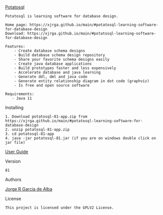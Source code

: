 [Potatosql](https://xjrga.github.io/main/#potatosql-learning-software-for-database-design "Potatosql: Database Design and Code Generation Software")

    Potatosql is learning software for database design.

    Home page: https://xjrga.github.io/main/#potatosql-learning-software-for-database-design
    Download: https://xjrga.github.io/main/#potatosql-learning-software-for-database-design

    Features:
        - Create database schema designs
        - Build database schema design repository
        - Share your favorite schema designs easily
        - Create java database applications
        - Build prototypes faster and less expensively
        - Accelerate database and java learning
        - Generate ddl, dml and java code
        - Generate entity relationship diagram in dot code (graphviz)
        - Is free and open source software

    Requirements:
       - Java 11

Installing

    1. Download potatosql-81-app.zip from https://xjrga.github.io/main/#potatosql-learning-software-for-database-design
    2. unzip potatosql-81-app.zip
    3. cd potatosql-81-app
    4. java -jar potatosql-81.jar (if you are on windows double click on jar file)

[User Guide](https://xjrga.github.io/main/#potatosql-learning-software-for-database-design "Potatosql: Database Design and Code Generation Software")

Version

    81

Authors

[Jorge R Garcia de Alba](https://xjrga.github.io "Jorge R Garcia de Alba")

License

    This project is licensed under the GPLV2 License.
